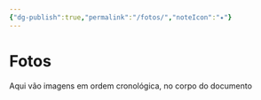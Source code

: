```yaml
---
{"dg-publish":true,"permalink":"/fotos/","noteIcon":"✦"}
---
```


# Fotos
Aqui vão imagens em ordem cronológica, no corpo do documento